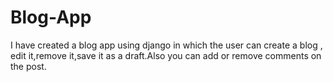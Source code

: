 # Blog-App
I have created a blog app using django in which the user can create a blog , edit it,remove it,save it as a draft.Also you can add or remove comments on the post.
